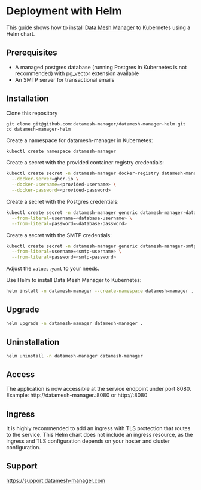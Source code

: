# Deployment with Helm

This guide shows how to install [Data Mesh Manager](https://datamesh-manager.com/) to Kubernetes using a Helm chart.

## Prerequisites

- A managed postgres database (running Postgres in Kubernetes is not recommended) with pg_vector extension available
- An SMTP server for transactional emails

## Installation

Clone this repository
```
git clone git@github.com:datamesh-manager/datamesh-manager-helm.git
cd datamesh-manager-helm
```

Create a namespace for datamesh-manager in Kubernetes:

```bash
kubectl create namespace datamesh-manager
```

Create a secret with the provided container registry credentials:

```bash
kubectl create secret -n datamesh-manager docker-registry datamesh-manager-registry \
  --docker-server=ghcr.io \
  --docker-username=<provided-username> \
  --docker-password=<provided-password> 
```

Create a secret with the Postgres credentials:

```bash
kubectl create secret -n datamesh-manager generic datamesh-manager-database \
  --from-literal=username=<database-username> \
  --from-literal=password=<database-password>
```

Create a secret with the SMTP credentials:

```bash
kubectl create secret -n datamesh-manager generic datamesh-manager-smtp \
  --from-literal=username=<smtp-username> \
  --from-literal=password=<smtp-password>
```

Adjust the `values.yaml` to your needs.

Use Helm to install Data Mesh Manager to Kubernetes:

```bash
helm install -n datamesh-manager --create-namespace datamesh-manager .
```

## Upgrade

```bash
helm upgrade -n datamesh-manager datamesh-manager .
```

## Uninstallation

```bash
helm uninstall -n datamesh-manager datamesh-manager
```


## Access

The application is now accessible at the service endpoint under port 8080.
Example: http://datamesh-manager.<your-dns-zone>:8080 or http://<service-ip-address>:8080

## Ingress

It is highly recommended to add an ingress with TLS protection that routes to the service.
This Helm chart does not include an ingress resource, as the ingress and TLS configuration depends on your hoster and cluster configuration.

## Support

https://support.datamesh-manager.com



